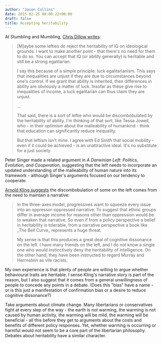 ```yaml
---
author: "Jason Collins"
date: 2015-02-25 08:00:22+00:00
draft: false
title: Accepting heritability
---
```


At Stumbling and Mumbling, [Chris Dillow writes](http://stumblingandmumbling.typepad.com/stumbling_and_mumbling/2015/02/heritability-the-left.html):


<blockquote>[M]aybe some lefties do reject the heritability of IQ on ideological grounds. I want to make another point - that there's no need for them to do so. You can accept that IQ (or ability generally) is heritable and still be a strong egalitarian.

I say this because of a simple principle: luck egalitarianism. This says that inequalities are unjust if they are due to circumstances beyond one's control. If we grant that ability is inherited, then differences in ability are obviously a matter of luck. Insofar as these give rise to inequalities of income, a luck egalitarian can thus claim they are unjust.

...

That said, there is a sort of leftie who would be discombobulated by the heritability of ability. I'm thinking of that sort, like Tessa Jowell, who - in their optimism about the malleability of humankind - think that education can significantly reduce inequality.

But that leftism isn't mine. I agree with Ed Smith that social mobility - even if it could be achieved - is an unattractive ideal. It's no substitute for a just society.</blockquote>


Peter Singer made a related argument in *A Darwinian Left: Politics, Evolution, and Cooperation*, suggesting that the left needs to incorporate an updated understanding of the malleability of human nature into its framework - although Singer's arguments focused on our tendency to cooperate.

[Arnold Kling suggests](http://www.arnoldkling.com/blog/heritability-left-and-right/) the discombobulation of some on the left comes from the need to maintain a narrative:


<blockquote>In the three-axes model, progressives want to squeeze every issue into an oppressor-oppressed narrative. To suggest that ethnic groups differ in average income for reasons other than oppression would be to weaken that narrative. So even if from a policy perspective a belief in heritability is tolerable, from a narrative perspective a book like _The Bell Curve_ represents a huge threat.

My sense is that this produces a great deal of cognitive dissonance on the left. I have many friends on the left, and I do not know a single one who would instinctively deny the heritability of intelligence. On the other hand, they have been instructed to regard Murray and Herrnstein as vile racists.</blockquote>


My own experience is that plenty of people are willing to argue whether behavioural traits are heritable. I sense Kling's narrative story is part of the reason, but I also suggest that it comes from a general unwillingness of people to concede any points in a debate. (Does this "bias" have a name - or is this just a manifestation of confirmation bias or a desire to reduce cognitive dissonance?)

Take arguments about climate change. Many libertarians or conservatives fight at every step of the way - the earth is not warming, the warming is not caused by human activity, the warming will be mild, the warming will be beneficial - all this before they get to arguments about the costs and benefits of different policy responses. Yet, whether warming is occurring or harmful would not seem to be a core part of the libertarian philosophy. Debates about heritability have a similar character.
